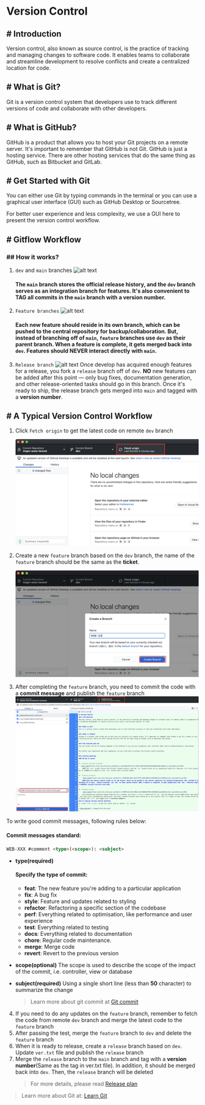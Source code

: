 # Version Control
## # Introduction
Version control, also known as source control, is the practice of tracking and managing changes to software code. It enables teams to collaborate and streamline development to resolve conflicts and create a centralized location for code.

## # What is Git?
Git is a version control system that developers use to track different versions of code and collaborate with other developers.

## # What is GitHub?
GitHub is a product that allows you to host your Git projects on a remote server. It's important to remember that GitHub is not Git. GitHub is just a hosting service. There are other hosting services that do the same thing as GitHub, such as Bitbucket and GitLab.

## # Get Started with Git
You can either use Git by typing commands in the terminal or you can use a graphical user interface (GUI) such as GitHub Desktop or Sourcetree.

For better user experience and less complexity, we use a GUI here to present the version control workflow. 

## # Gitflow Workflow
### ## How it works?

1. `dev` and `main` branches
  ![alt text](https://wac-cdn.atlassian.com/dam/jcr:a13c18d6-94f3-4fc4-84fb-2b8f1b2fd339/01%20How%20it%20works.svg?cdnVersion=492)
    #### The `main` branch stores the official release history, and the `dev` branch serves as an integration branch for features. It's also convenient to **TAG** all commits in the `main` branch with a version number.
  
2. `Feature branches`
    ![alt text](https://wac-cdn.atlassian.com/dam/jcr:34c86360-8dea-4be4-92f7-6597d4d5bfae/02%20Feature%20branches.svg?cdnVersion=492)
    #### Each new feature should reside in its own branch, which can be pushed to the central repository for backup/collaboration. But, instead of branching off of `main`, `feature` branches use `dev` as their parent branch. When a feature is complete, it gets merged back into `dev`. Features should **NEVER** interact directly with `main`.

3. `Release branch`
    ![alt text](https://wac-cdn.atlassian.com/dam/jcr:8f00f1a4-ef2d-498a-a2c6-8020bb97902f/03%20Release%20branches.svg?cdnVersion=492)
    Once develop has acquired enough features for a release, you fork a `release` branch off of `dev`. **NO** new features can be added after this point — only bug fixes, documentation generation, and other release-oriented tasks should go in this branch. Once it's ready to ship, the release branch gets merged into `main` and tagged with a **version number**.
## # A Typical Version Control Workflow
1. Click `Fetch origin` to get the latest code on remote `dev` branch

    ![Fetch dev code](../images/fetch-dev.png)

2. Create a new `feature` branch based on the `dev` branch, the name of the `feature` branch should be the same as the **ticket**.

    ![Create feature branch](../images/create-feature-branch.png)

3. After completing the `feature` branch, you need to commit the code with a **commit message** and publish the `feature` branch
    ![Commit feature branch](../images/commit-feature-branch.png)

To write good commit messages, following rules below:
#### Commit messages standard: 
```html
WEB-XXX #comment <type>(<scope>): <subject>
 ```
 - **type(required)**
    #### Specify the type of commit:
    
    - **feat**: The new feature you're adding to a particular application
    - **fix**: A bug fix
    - **style**: Feature and updates related to styling
    - **refactor**: Refactoring a specific section of the codebase
    - **perf**: Everything related to optimisation, like performance and user experience
    - **test**: Everything related to testing
    - **docs**: Everything related to documentation
    - **chore**: Regular code maintenance.
    - **merge**: Merge code
    - **revert**: Revert to the previous version

- **scope(optional)**
    The scope is used to describe the scope of the impact of the commit, i.e. controller, view or database

- **subject(required)**
    Using a single short line (less than **50** character) to summarize the change

    > Learn more about git commit at [Git commit](https://cbea.ms/git-commit/)

4. If you need to do any updates on the `feature` branch, remember to fetch the code from remote `dev` branch and merge the latest code to the `feature` branch
5. After passing the test, merge the `feature` branch to `dev` and delete the `feature` branch
6. When it is ready to release, create a `release` branch based on `dev`. Update `ver.txt` file and publish the `release` branch
7. Merge the `release` branch to the `main` branch and tag with a **version number**(Same as the tag in ver.txt file). In addition, it should be merged back into `dev`. Then, the `release` branch will be deleted
   >For more details, please read [Release plan](../deployment/release-plan.md)

> Learn more about Git at: [Learn Git](https://www.atlassian.com/git/tutorials/setting-up-a-repository)


